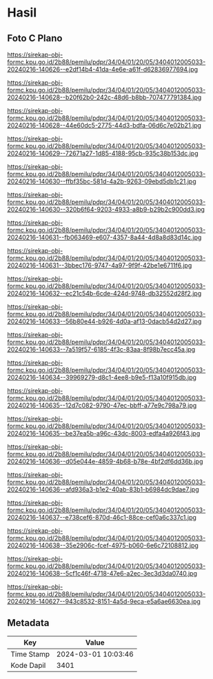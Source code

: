 # Hasil

## Foto C Plano

https://sirekap-obj-formc.kpu.go.id/2b88/pemilu/pdpr/34/04/01/20/05/3404012005033-20240216-140626--e2df14b4-41da-4e6e-a61f-d62836977694.jpg

https://sirekap-obj-formc.kpu.go.id/2b88/pemilu/pdpr/34/04/01/20/05/3404012005033-20240216-140628--b20f62b0-242c-48d6-b8bb-707477791384.jpg

https://sirekap-obj-formc.kpu.go.id/2b88/pemilu/pdpr/34/04/01/20/05/3404012005033-20240216-140628--44e60dc5-2775-44d3-bdfa-06d6c7e02b21.jpg

https://sirekap-obj-formc.kpu.go.id/2b88/pemilu/pdpr/34/04/01/20/05/3404012005033-20240216-140629--72671a27-1d85-4188-95cb-935c38b153dc.jpg

https://sirekap-obj-formc.kpu.go.id/2b88/pemilu/pdpr/34/04/01/20/05/3404012005033-20240216-140630--ffbf35bc-581d-4a2b-9263-09ebd5db1c21.jpg

https://sirekap-obj-formc.kpu.go.id/2b88/pemilu/pdpr/34/04/01/20/05/3404012005033-20240216-140630--320b6f64-9203-4933-a8b9-b29b2c900dd3.jpg

https://sirekap-obj-formc.kpu.go.id/2b88/pemilu/pdpr/34/04/01/20/05/3404012005033-20240216-140631--fb063469-e607-4357-8a44-4d8a8d83d14c.jpg

https://sirekap-obj-formc.kpu.go.id/2b88/pemilu/pdpr/34/04/01/20/05/3404012005033-20240216-140631--3bbec176-9747-4a97-9f9f-42be1e6711f6.jpg

https://sirekap-obj-formc.kpu.go.id/2b88/pemilu/pdpr/34/04/01/20/05/3404012005033-20240216-140632--ec21c54b-6cde-424d-9748-db32552d28f2.jpg

https://sirekap-obj-formc.kpu.go.id/2b88/pemilu/pdpr/34/04/01/20/05/3404012005033-20240216-140633--56b80e44-b926-4d0a-af13-0dacb54d2d27.jpg

https://sirekap-obj-formc.kpu.go.id/2b88/pemilu/pdpr/34/04/01/20/05/3404012005033-20240216-140633--7a519f57-6185-4f3c-83aa-8f98b7ecc45a.jpg

https://sirekap-obj-formc.kpu.go.id/2b88/pemilu/pdpr/34/04/01/20/05/3404012005033-20240216-140634--39969279-d8c1-4ee8-b9e5-f13a10f915db.jpg

https://sirekap-obj-formc.kpu.go.id/2b88/pemilu/pdpr/34/04/01/20/05/3404012005033-20240216-140635--12d7c082-9790-47ec-bbff-a77e9c798a79.jpg

https://sirekap-obj-formc.kpu.go.id/2b88/pemilu/pdpr/34/04/01/20/05/3404012005033-20240216-140635--be37ea5b-a96c-43dc-8003-edfa4a926f43.jpg

https://sirekap-obj-formc.kpu.go.id/2b88/pemilu/pdpr/34/04/01/20/05/3404012005033-20240216-140636--d05e044e-4859-4b68-b78e-4bf2df6dd36b.jpg

https://sirekap-obj-formc.kpu.go.id/2b88/pemilu/pdpr/34/04/01/20/05/3404012005033-20240216-140636--afd936a3-b1e2-40ab-83b1-b6984dc9dae7.jpg

https://sirekap-obj-formc.kpu.go.id/2b88/pemilu/pdpr/34/04/01/20/05/3404012005033-20240216-140637--e738cef6-870d-46c1-88ce-cef0a6c337c1.jpg

https://sirekap-obj-formc.kpu.go.id/2b88/pemilu/pdpr/34/04/01/20/05/3404012005033-20240216-140638--35e2906c-fcef-4975-b060-6e6c72108812.jpg

https://sirekap-obj-formc.kpu.go.id/2b88/pemilu/pdpr/34/04/01/20/05/3404012005033-20240216-140638--5cf1c46f-4718-47e6-a2ec-3ec3d3da0740.jpg

https://sirekap-obj-formc.kpu.go.id/2b88/pemilu/pdpr/34/04/01/20/05/3404012005033-20240216-140627--943c8532-8151-4a5d-9eca-e5a6ae6630ea.jpg


## Metadata

| Key        | Value               |
| ---------- | ------------------- |
| Time Stamp | 2024-03-01 10:03:46 |
| Kode Dapil | 3401                |



